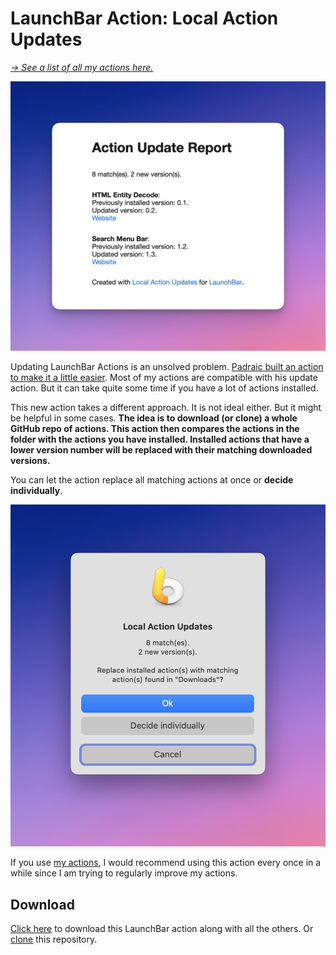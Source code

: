 # LaunchBar Action: Local Action Updates

*[→ See a list of all my actions here.](https://ptujec.github.io/launchbar)*

<img src="01.jpg" width="653"/>

Updating LaunchBar Actions is an unsolved problem. [Padraic built an action to make it a little easier](https://renaghan.com/launchbar/action-updates/). Most of my actions are compatible with his update action. But it can take quite some time if you have a lot of actions installed.

This new action takes a different approach. It is not ideal either. But it might be helpful in some cases. **The idea is to download (or clone) a whole GitHub repo of actions. This action then compares the actions in the folder with the actions you have installed. Installed actions that have a lower version number will be replaced with their matching downloaded versions.**
 
You can let the action replace all matching actions at once or **decide individually**.

<img src="02.jpg" width="653"/>

If you use [my actions](https://ptujec.github.io/launchbar), I would recommend using this action every once in a while since I am trying to regularly improve my actions.

## Download

[Click here](https://github.com/Ptujec/LaunchBar/archive/refs/heads/master.zip) to download this LaunchBar action along with all the others. Or [clone](https://docs.github.com/en/repositories/creating-and-managing-repositories/cloning-a-repository) this repository.